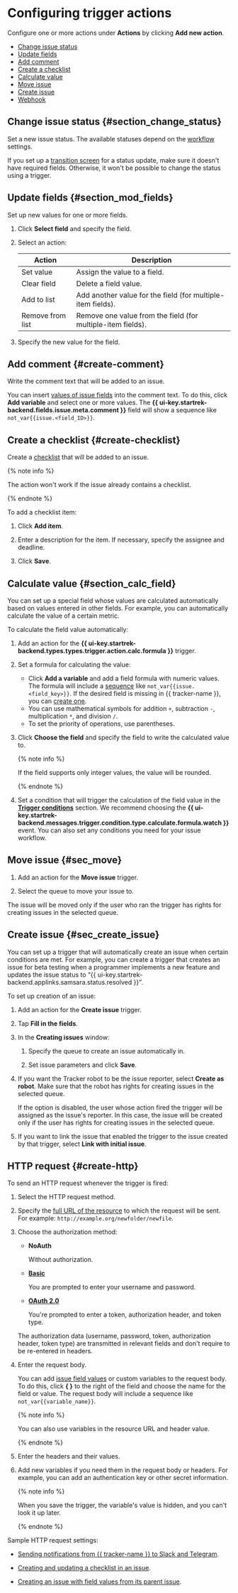 # Configuring trigger actions

Configure one or more actions under **Actions** by clicking **Add new action**.

- [Change issue status](set-action.md#section_change_status)
- [Update fields](set-action.md#section_mod_fields)
- [Add comment](set-action.md#create-comment)
- [Create a checklist](set-action.md#create-checklist)
- [Calculate value](set-action.md#section_calc_field)
- [Move issue](set-action.md#sec_move)
- [Create issue](set-action.md#sec_create_issue)
- [Webhook](set-action.md#create-http)

## Change issue status {#section_change_status}

Set a new issue status. The available statuses depend on the [workflow](../manager/workflow-status-edit.md) settings.

If you set up a [transition screen](../manager/workflow-action-edit.md#section_uf2_sks_gcb) for a status update, make sure it doesn't have required fields. Otherwise, it won't be possible to change the status using a trigger.


## Update fields {#section_mod_fields}

Set up new values for one or more fields.

1. Click **Select field** and specify the field.

1. Select an action:

   | Action | Description |
   ----- | -----
   | Set value | Assign the value to a field. |
   | Clear field | Delete a field value. |
   | Add to list | Add another value for the field (for multiple-item fields). |
   | Remove from list | Remove one value from the field (for multiple-item fields). |

1. Specify the new value for the field.


## Add comment {#create-comment}

Write the comment text that will be added to an issue.

You can insert [values of issue fields](vars.md) into the comment text. To do this, click **Add variable** and select one or more values. The **{{ ui-key.startrek-backend.fields.issue.meta.comment }}** field will show a sequence like `not_var{{issue.<field_ID>}}`.


## Create a checklist {#create-checklist}

Create a [checklist](checklist.md) that will be added to an issue.

{% note info %}

The action won't work if the issue already contains a checklist.

{% endnote %}

To add a checklist item:

1. Click **Add item**.

1. Enter a description for the item. If necessary, specify the assignee and deadline.

1. Click **Save**.


## Calculate value {#section_calc_field}

You can set up a special field whose values are calculated automatically based on values entered in other fields. For example, you can automatically calculate the value of a certain metric.

To calculate the field value automatically:

1. Add an action for the **{{ ui-key.startrek-backend.types.types.trigger.action.calc.formula }}** trigger.

1. Set a formula for calculating the value:
   - Click **Add a variable** and add a field formula with numeric values. The formula will include a [sequence](vars.md) like `not_var{{issue.<field_key>}}`.
            If the desired field is missing in {{ tracker-name }}, you can [create one](create-param.md).
   - You can use mathematical symbols for addition `+`, subtraction `-`, multiplication `*`, and division `/`.
   - To set the priority of operations, use parentheses.

1. Click **Choose the field** and specify the field to write the calculated value to.

   {% note info %}

   If the field supports only integer values, the value will be rounded.

   {% endnote %}

1. Set a condition that will trigger the calculation of the field value in the [**Trigger conditions**](set-condition.md#section_set_condition) section. We recommend choosing the **{{ ui-key.startrek-backend.messages.trigger.condition.type.calculate.formula.watch }}** event. You can also set any conditions you need for your issue workflow.


## Move issue {#sec_move}

1. Add an action for the **Move issue** trigger.

1. Select the queue to move your issue to.

The issue will be moved only if the user who ran the trigger has rights for creating issues in the selected queue.

## Create issue {#sec_create_issue}

You can set up a trigger that will automatically create an issue when certain conditions are met. For example, you can create a trigger that creates an issue for beta testing when a programmer implements a new feature and updates the issue status to <q>{{ ui-key.startrek-backend.applinks.samsara.status.resolved }}</q>.

To set up creation of an issue:

1. Add an action for the **Create issue** trigger.

1. Tap **Fill in the fields**.

1. In the **Creating issues** window:

   1. Specify the queue to create an issue automatically in.

   1. Set issue parameters and click **Save**.

1. If you want the Tracker robot to be the issue reporter, select **Create as robot**. Make sure that the robot has rights for creating issues in the selected queue.

   If the option is disabled, the user whose action fired the trigger will be assigned as the issue's reporter. In this case, the issue will be created only if the user has rights for creating issues in the selected queue.

1. If you want to link the issue that enabled the trigger to the issue created by that trigger, select **Link with initial issue**.

## HTTP request {#create-http}

To send an HTTP request whenever the trigger is fired:

1. Select the HTTP request method.

1. Specify the [full URL of the resource](https://tools.ietf.org/html/rfc3986) to which the request will be sent. For example: `http://example.org/newfolder/newfile`.


1. Choose the authorization method:
   - **NoAuth**

      Without authorization.

   - [**Basic**](https://tools.ietf.org/html/rfc2617)

      You are prompted to enter your username and password.

   - [**OAuth 2.0**](https://tools.ietf.org/html/rfc6749)

      You're prompted to enter a token, authorization header, and token type.

   The authorization data (username, password, token, authorization header, token type) are transmitted in relevant fields and don't require to be re-entered in headers.

1. Enter the request body.

   You can add [issue field values](vars.md) or custom variables to the request body. To do this, click **{ }** to the right of the field and choose the name for the field or value. The request body will include a sequence like `not_var{{variable_name}}`.

   {% note info %}

   You can also use variables in the resource URL and header value.

   {% endnote %}

1. Enter the headers and their values.

1. Add new variables if you need them in the request body or headers. For example, you can add an authentication key or other secret information.

   {% note info %}

   When you save the trigger, the variable's value is hidden, and you can't look it up later.

   {% endnote %}

Sample HTTP request settings:

- [Sending notifications from {{ tracker-name }} to Slack and Telegram](../messenger.md).

- [Creating and updating a checklist in an issue](../manager/trigger-examples.md#checklist).

- [Creating an issue with field values from its parent issue](../manager/trigger-examples.md#create-ticket-with-params).

